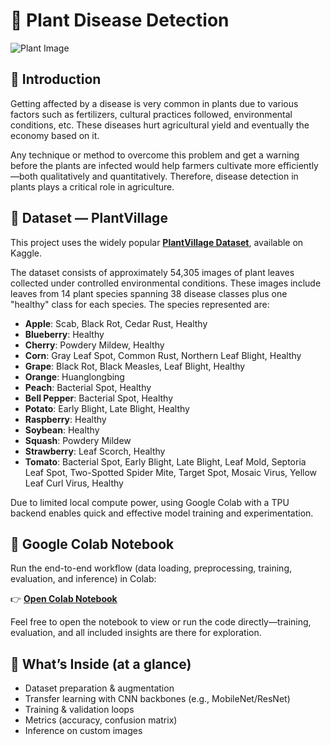 # 🌿 Plant Disease Detection

![Plant Image](https://cdn-images-1.medium.com/max/1200/1*FswlF4lZPQ4kT_gkybacZw.jpeg)

## 📌 Introduction

Getting affected by a disease is very common in plants due to various factors such as fertilizers, cultural practices followed, environmental conditions, etc. These diseases hurt agricultural yield and eventually the economy based on it.

Any technique or method to overcome this problem and get a warning before the plants are infected would help farmers cultivate more efficiently—both qualitatively and quantitatively. Therefore, disease detection in plants plays a critical role in agriculture.

## 📂 Dataset — PlantVillage

This project uses the widely popular **[PlantVillage Dataset](https://www.kaggle.com/datasets/abdallahalidev/plantvillage-dataset)**, available on Kaggle.

The dataset consists of approximately 54,305 images of plant leaves collected under controlled environmental conditions. These images include leaves from 14 plant species spanning 38 disease classes plus one "healthy" class for each species. The species represented are:

- **Apple**: Scab, Black Rot, Cedar Rust, Healthy  
- **Blueberry**: Healthy  
- **Cherry**: Powdery Mildew, Healthy  
- **Corn**: Gray Leaf Spot, Common Rust, Northern Leaf Blight, Healthy  
- **Grape**: Black Rot, Black Measles, Leaf Blight, Healthy  
- **Orange**: Huanglongbing  
- **Peach**: Bacterial Spot, Healthy  
- **Bell Pepper**: Bacterial Spot, Healthy  
- **Potato**: Early Blight, Late Blight, Healthy  
- **Raspberry**: Healthy  
- **Soybean**: Healthy  
- **Squash**: Powdery Mildew  
- **Strawberry**: Leaf Scorch, Healthy  
- **Tomato**: Bacterial Spot, Early Blight, Late Blight, Leaf Mold, Septoria Leaf Spot, Two-Spotted Spider Mite, Target Spot, Mosaic Virus, Yellow Leaf Curl Virus, Healthy  


Due to limited local compute power, using Google Colab with a TPU backend enables quick and effective model training and experimentation.

## 🚀 Google Colab Notebook

Run the end-to-end workflow (data loading, preprocessing, training, evaluation, and inference) in Colab:

👉 **[Open Colab Notebook](https://colab.research.google.com/drive/1p2u7vJHqAe0BEGJbUsmAKuqRg42EGYQV?usp=sharing#scrollTo=yZvUe0nFE_s3)**


Feel free to open the notebook to view or run the code directly—training, evaluation, and all included insights are there for exploration.

## 🧰 What’s Inside (at a glance)
- Dataset preparation & augmentation  
- Transfer learning with CNN backbones (e.g., MobileNet/ResNet)  
- Training & validation loops  
- Metrics (accuracy, confusion matrix)  
- Inference on custom images
